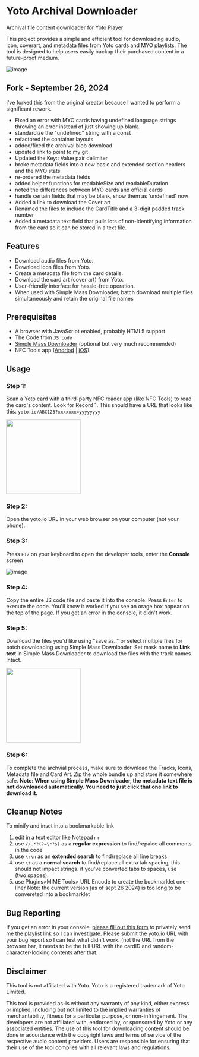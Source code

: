 # Yoto Archival Downloader
Archival file content downloader for Yoto Player

This project provides a simple and efficient tool for downloading audio, icon, coverart, and metadata files from Yoto cards and MYO playlists. The tool is designed to help users easily backup their purchased content in a future-proof medium.

![image](https://github.com/user-attachments/assets/283670b9-cc17-42eb-a70d-ba10754dc772)

## Fork - September 26, 2024

I've forked this from the original creator because I wanted to perform a significant rework.
- Fixed an error with MYO cards having undefined language strings throwing an error instead of just showing up blank.
- standardize the "undefined" string with a const
- refactored the container layouts
- added/fixed the archival blob download
- updated link to point to my git
- Updated the Key:: Value pair delimiter
- broke metadata fields into a new basic and extended section headers and the MYO stats
- re-ordered the metadata fields
- added helper functions for readableSize and readableDuration
- noted the differences between MYO cards and official cards
- handle certain fields that may be blank, show them as 'undefined' now
- Added a link to download the Cover art
- Renamed the files to include the CardTitle and a 3-digit padded track number
- Added a metadata text field that pulls lots of non-identifying information from the card so it can be stored in a text file.



## Features

- Download audio files from Yoto.
- Download icon files from Yoto.
- Create a metadata file from the card details.
- Download the card art (cover art) from Yoto.
- User-friendly interface for hassle-free operation.
- When used with Simple Mass Downloader, batch download multiple files simultaneously and retain the original file names


## Prerequisites

- A browser with JavaScript enabled, probably HTML5 support
- The Code from  `JS code`
- [Simple Mass Downloader](https://chromewebstore.google.com/detail/simple-mass-downloader/abdkkegmcbiomijcbdaodaflgehfffed) (optional but very much recommended)
- NFC Tools app ([Andriod](https://play.google.com/store/apps/details?id=com.wakdev.wdnfc&hl=en_US&gl=US) | [iOS](https://apps.apple.com/us/app/nfc-tools/id1252962749))

## Usage

### Step 1:
Scan a Yoto card with a third-party NFC reader app (like NFC Tools) to read the card's content. Look for Record 1. This should have a URL that looks like this: `yoto.io/ABC123?xxxxxxx=yyyyyyyy`

<img src="imgs/NFC Tools.png" width="200" >


### Step 2:
Open the yoto.io URL in your web browser on your computer (not your phone).

### Step 3:
Press `F12` on your keyboard to open the developer tools, enter the **Console** screen

![image](https://github.com/user-attachments/assets/c09379bd-a317-42bf-be73-d06196927b09)

### Step 4:
Copy the entire JS code file and paste it into the console. Press `Enter` to execute the code. You'll know it worked if you see an orage box appear on the top of the page. If you get an error in the console, it didn't work. 

### Step 5:
Download the files you'd like using "save as.." or select multiple files for batch downloading using Simple Mass Downloader. Set mask name to **Link text** in Simple Mass Downloader to download the files with the track names intact. 

<img src="imgs/name mask.png" width="200" >

### Step 6:
To complete the archvial process, make sure to download the Tracks, Icons, Metadata file and Card Art. Zip the whole bundle up and store it somewhere safe.
**Note: When using Simple Mass Downloader, the metadata text file is not downloaded automatically. You need to just click that one link to download it.**

## Cleanup Notes
To minify and inset into a bookmarkable link
1. edit in a text editor like Notepad++
2. use `//.*?(?=\r?$)` as a **regular expression** to find/repalce all comments in the code
3. use `\r\n` as an **extended search** to find/replace all line breaks
4. use `\t`  as a **normal search** to find/replace all extra tab spacing, this should not impact strings. if you've converted tabs to spaces, use `  ` (two spaces).
5. use Plugins>MIME Tools> URL Encode to create the bookmarklet one-liner
   Note: the current version (as of sept 26 2024) is too long to be convereted into a bookmarklet

## Bug Reporting
If you get an error in your console, [please fill out this form](https://forms.gle/WhgsMjzJ2jmpN5Vx8) to privately send me the playlist link so I can investigate. Please submit the yoto.io URL with your bug report so I can test what didn't work. (not the URL from the browser bar, it needs to be the full URL with the cardID and random-character-looking contents after that.

## Disclaimer 
This tool is not affiliated with Yoto. Yoto is a registered trademark of Yoto Limited.

This tool is provided as-is without any warranty of any kind, either express or implied, including but not limited to the implied warranties of merchantability, fitness for a particular purpose, or non-infringement. The developers are not affiliated with, endorsed by, or sponsored by Yoto or any associated entities. The use of this tool for downloading content should be done in accordance with the copyright laws and terms of service of the respective audio content providers. Users are responsible for ensuring that their use of the tool complies with all relevant laws and regulations.


